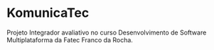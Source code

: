 # KomunicaTec
Projeto Integrador avaliativo no curso Desenvolvimento de Software Multiplataforma da Fatec Franco da Rocha.

